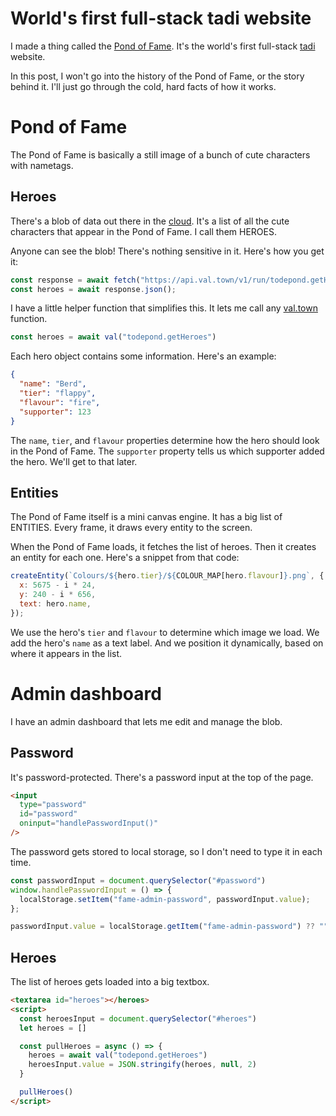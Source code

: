 # World's first full-stack tadi website

I made a thing called the [Pond of Fame](/fame). It's the world's first full-stack [tadi](/wikiblogarden/tadi-web/) website.

In this post, I won't go into the history of the Pond of Fame, or the story behind it. I'll just go through the cold, hard facts of how it works.

# Pond of Fame

The Pond of Fame is basically a still image of a bunch of cute characters with nametags.

## Heroes

There's a blob of data out there in the [cloud](/wikiblogarden/better-computing/synchronising-data/). It's a list of all the cute characters that appear in the Pond of Fame. I call them HEROES.

Anyone can see the blob! There's nothing sensitive in it. Here's how you get it:

```js
const response = await fetch("https://api.val.town/v1/run/todepond.getHeroes");
const heroes = await response.json();
```

I have a little helper function that simplifies this. It lets me call any [val.town](https://val.town) function.

```js
const heroes = await val("todepond.getHeroes")
```

Each hero object contains some information. Here's an example:

```json
{
  "name": "Berd",
  "tier": "flappy",
  "flavour": "fire",
  "supporter": 123
}
```

The `name`, `tier`, and `flavour` properties determine how the hero should look in the Pond of Fame. The `supporter` property tells us which supporter added the hero. We'll get to that later.

## Entities

The Pond of Fame itself is a mini canvas engine. It has a big list of ENTITIES. Every frame, it draws every entity to the screen.

When the Pond of Fame loads, it fetches the list of heroes. Then it creates an entity for each one. Here's a snippet from that code:

```js
createEntity(`Colours/${hero.tier}/${COLOUR_MAP[hero.flavour]}.png`, {
  x: 5675 - i * 24,
  y: 240 - i * 656,
  text: hero.name,
});
```

We use the hero's `tier` and `flavour` to determine which image we load. We add the hero's `name` as a text label. And we position it dynamically, based on  where it appears in the list.

# Admin dashboard 

I have an admin dashboard that lets me edit and manage the blob.

## Password

It's password-protected. There's a password input at the top of the page.

```html
<input
  type="password"
  id="password"
  oninput="handlePasswordInput()"
/>
```

The password gets stored to local storage, so I don't need to type it in each time.

```js
const passwordInput = document.querySelector("#password")
window.handlePasswordInput = () => {
  localStorage.setItem("fame-admin-password", passwordInput.value);
};

passwordInput.value = localStorage.getItem("fame-admin-password") ?? ""
```

## Heroes

The list of heroes gets loaded into a big textbox.

```html
<textarea id="heroes"></heroes>
<script>
  const heroesInput = document.querySelector("#heroes")
  let heroes = []

  const pullHeroes = async () => {
    heroes = await val("todepond.getHeroes")
    heroesInput.value = JSON.stringify(heroes, null, 2)
  }

  pullHeroes()
</script>
```

